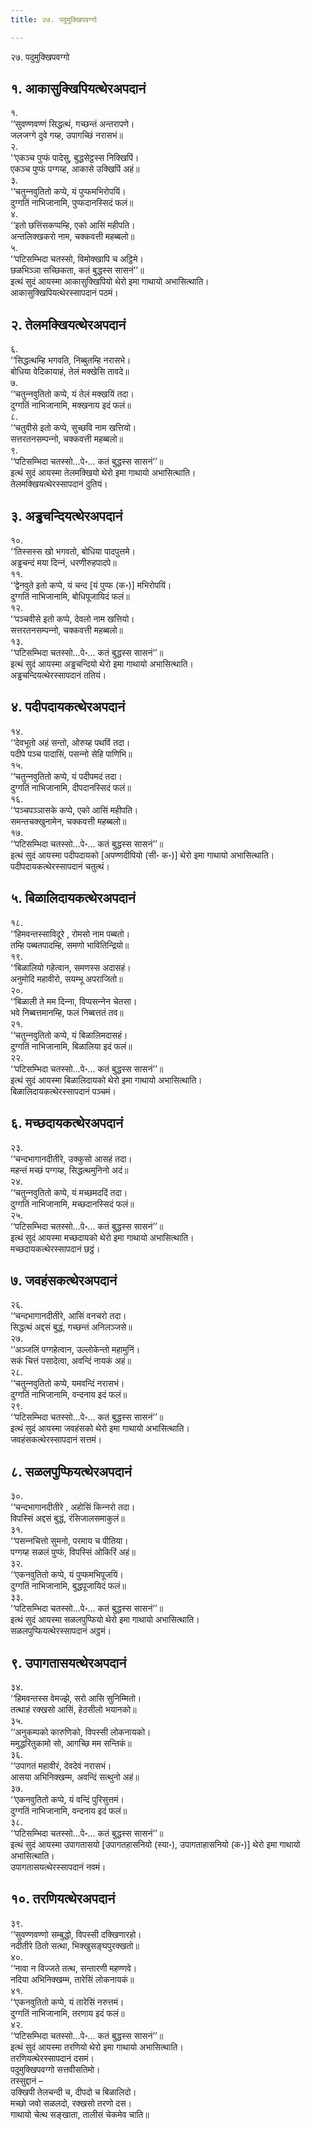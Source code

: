 ```yaml
---
title: २७. पदुमुक्खिपवग्गो

---
```

२७. पदुमुक्खिपवग्गो  


## १. आकासुक्खिपियत्थेरअपदानं

१.  
‘‘सुवण्णवण्णं सिद्धत्थं, गच्छन्तं अन्तरापणे।  
जलजग्गे दुवे गय्ह, उपागच्छिं नरासभं॥  
२.  
‘‘एकञ्‍च पुप्फं पादेसु, बुद्धसेट्ठस्स निक्खिपिं।  
एकञ्‍च पुप्फं पग्गय्ह, आकासे उक्खिपिं अहं॥  
३.  
‘‘चतुन्‍नवुतितो कप्पे, यं पुप्फमभिरोपयिं।  
दुग्गतिं नाभिजानामि, पुप्फदानस्सिदं फलं॥  
४.  
‘‘इतो छत्तिंसकप्पम्हि, एको आसिं महीपति।  
अन्तलिक्खकरो नाम, चक्‍कवत्ती महब्बलो॥  
५.  
‘‘पटिसम्भिदा चतस्सो, विमोक्खापि च अट्ठिमे।  
छळभिञ्‍ञा सच्छिकता, कतं बुद्धस्स सासनं’’॥  
इत्थं सुदं आयस्मा आकासुक्खिपियो थेरो इमा गाथायो अभासित्थाति।  
आकासुक्खिपियत्थेरस्सापदानं पठमं।  


## २. तेलमक्खियत्थेरअपदानं

६.  
‘‘सिद्धत्थम्हि भगवति, निब्बुतम्हि नरासभे।  
बोधिया वेदिकायाहं, तेलं मक्खेसि तावदे॥  
७.  
‘‘चतुन्‍नवुतितो कप्पे, यं तेलं मक्खयिं तदा।  
दुग्गतिं नाभिजानामि, मक्खनाय इदं फलं॥  
८.  
‘‘चतुवीसे इतो कप्पे, सुच्छवि नाम खत्तियो।  
सत्तरतनसम्पन्‍नो, चक्‍कवत्ती महब्बलो॥  
९.  
‘‘पटिसम्भिदा चतस्सो…पे॰… कतं बुद्धस्स सासनं’’॥  
इत्थं सुदं आयस्मा तेलमक्खियो थेरो इमा गाथायो अभासित्थाति।  
तेलमक्खियत्थेरस्सापदानं दुतियं।  


## ३. अड्ढचन्दियत्थेरअपदानं

१०.  
‘‘तिस्सस्स खो भगवतो, बोधिया पादपुत्तमे।  
अड्ढचन्दं मया दिन्‍नं, धरणीरुहपादपे॥  
११.  
‘‘द्वेनवुते इतो कप्पे, यं चन्द [यं पुप्फ (क॰)] मभिरोपयिं।  
दुग्गतिं नाभिजानामि, बोधिपूजायिदं फलं॥  
१२.  
‘‘पञ्‍चवीसे इतो कप्पे, देवलो नाम खत्तियो।  
सत्तरतनसम्पन्‍नो, चक्‍कवत्ती महब्बलो॥  
१३.  
‘‘पटिसम्भिदा चतस्सो…पे॰… कतं बुद्धस्स सासनं’’॥  
इत्थं सुदं आयस्मा अड्ढचन्दियो थेरो इमा गाथायो अभासित्थाति।  
अड्ढचन्दियत्थेरस्सापदानं ततियं।  


## ४. पदीपदायकत्थेरअपदानं

१४.  
‘‘देवभूतो अहं सन्तो, ओरुय्ह पथविं तदा।  
पदीपे पञ्‍च पादासिं, पसन्‍नो सेहि पाणिभि॥  
१५.  
‘‘चतुन्‍नवुतितो कप्पे, यं पदीपमदं तदा।  
दुग्गतिं नाभिजानामि, दीपदानस्सिदं फलं॥  
१६.  
‘‘पञ्‍चपञ्‍ञासके कप्पे, एको आसिं महीपति।  
समन्तचक्खुनामेन, चक्‍कवत्ती महब्बलो॥  
१७.  
‘‘पटिसम्भिदा चतस्सो…पे॰… कतं बुद्धस्स सासनं’’॥  
इत्थं सुदं आयस्मा पदीपदायको [अपण्णदीपियो (सी॰ क॰)] थेरो इमा गाथायो अभासित्थाति।  
पदीपदायकत्थेरस्सापदानं चतुत्थं।  


## ५. बिळालिदायकत्थेरअपदानं

१८.  
‘‘हिमवन्तस्साविदूरे , रोमसो नाम पब्बतो।  
तम्हि पब्बतपादम्हि, समणो भावितिन्द्रियो॥  
१९.  
‘‘बिळालियो गहेत्वान, समणस्स अदासहं।  
अनुमोदि महावीरो, सयम्भू अपराजितो॥  
२०.  
‘‘बिळाली ते मम दिन्‍ना, विप्पसन्‍नेन चेतसा।  
भवे निब्बत्तमानम्हि, फलं निब्बत्ततं तव॥  
२१.  
‘‘चतुन्‍नवुतितो कप्पे, यं बिळालिमदासहं।  
दुग्गतिं नाभिजानामि, बिळालिया इदं फलं॥  
२२.  
‘‘पटिसम्भिदा चतस्सो…पे॰… कतं बुद्धस्स सासनं’’॥  
इत्थं सुदं आयस्मा बिळालिदायको थेरो इमा गाथायो अभासित्थाति।  
बिळालिदायकत्थेरस्सापदानं पञ्‍चमं।  


## ६. मच्छदायकत्थेरअपदानं

२३.  
‘‘चन्दभागानदीतीरे, उक्‍कुसो आसहं तदा।  
महन्तं मच्छं पग्गय्ह, सिद्धत्थमुनिनो अदं॥  
२४.  
‘‘चतुन्‍नवुतितो कप्पे, यं मच्छमददिं तदा।  
दुग्गतिं नाभिजानामि, मच्छदानस्सिदं फलं॥  
२५.  
‘‘पटिसम्भिदा चतस्सो…पे॰… कतं बुद्धस्स सासनं’’॥  
इत्थं सुदं आयस्मा मच्छदायको थेरो इमा गाथायो अभासित्थाति।  
मच्छदायकत्थेरस्सापदानं छट्ठं।  


## ७. जवहंसकत्थेरअपदानं

२६.  
‘‘चन्दभागानदीतीरे, आसिं वनचरो तदा।  
सिद्धत्थं अद्दसं बुद्धं, गच्छन्तं अनिलञ्‍जसे॥  
२७.  
‘‘अञ्‍जलिं पग्गहेत्वान, उल्‍लोकेन्तो महामुनिं।  
सकं चित्तं पसादेत्वा, अवन्दिं नायकं अहं॥  
२८.  
‘‘चतुन्‍नवुतितो कप्पे, यमवन्दिं नरासभं।  
दुग्गतिं नाभिजानामि, वन्दनाय इदं फलं॥  
२९.  
‘‘पटिसम्भिदा चतस्सो…पे॰… कतं बुद्धस्स सासनं’’॥  
इत्थं सुदं आयस्मा जवहंसको थेरो इमा गाथायो अभासित्थाति।  
जवहंसकत्थेरस्सापदानं सत्तमं।  


## ८. सळलपुप्फियत्थेरअपदानं

३०.  
‘‘चन्दभागानदीतीरे , अहोसिं किन्‍नरो तदा।  
विपस्सिं अद्दसं बुद्धं, रंसिजालसमाकुलं॥  
३१.  
‘‘पसन्‍नचित्तो सुमनो, परमाय च पीतिया।  
पग्गय्ह सळलं पुप्फं, विपस्सिं ओकिरिं अहं॥  
३२.  
‘‘एकनवुतितो कप्पे, यं पुप्फमभिपूजयिं।  
दुग्गतिं नाभिजानामि, बुद्धपूजायिदं फलं॥  
३३.  
‘‘पटिसम्भिदा चतस्सो…पे॰… कतं बुद्धस्स सासनं’’॥  
इत्थं सुदं आयस्मा सळलपुप्फियो थेरो इमा गाथायो अभासित्थाति।  
सळलपुप्फियत्थेरस्सापदानं अट्ठमं।  


## ९. उपागतासयत्थेरअपदानं

३४.  
‘‘हिमवन्तस्स वेमज्झे, सरो आसि सुनिम्मितो।  
तत्थाहं रक्खसो आसिं, हेठसीलो भयानको॥  
३५.  
‘‘अनुकम्पको कारुणिको, विपस्सी लोकनायको।  
ममुद्धरितुकामो सो, आगच्छि मम सन्तिकं॥  
३६.  
‘‘उपागतं महावीरं, देवदेवं नरासभं।  
आसया अभिनिक्खम्म, अवन्दिं सत्थुनो अहं॥  
३७.  
‘‘एकनवुतितो कप्पे, यं वन्दिं पुरिसुत्तमं।  
दुग्गतिं नाभिजानामि, वन्दनाय इदं फलं॥  
३८.  
‘‘पटिसम्भिदा चतस्सो…पे॰… कतं बुद्धस्स सासनं’’॥  
इत्थं सुदं आयस्मा उपागतासयो [उपागतहासनियो (स्या॰), उपागताहासनियो (क॰)] थेरो इमा गाथायो अभासित्थाति।  
उपागतासयत्थेरस्सापदानं नवमं।  


## १०. तरणियत्थेरअपदानं

३९.  
‘‘सुवण्णवण्णो सम्बुद्धो, विपस्सी दक्खिणारहो।  
नदीतीरे ठितो सत्था, भिक्खुसङ्घपुरक्खतो॥  
४०.  
‘‘नावा न विज्‍जते तत्थ, सन्तारणी महण्णवे।  
नदिया अभिनिक्खम्म, तारेसिं लोकनायकं॥  
४१.  
‘‘एकनवुतितो कप्पे, यं तारेसिं नरुत्तमं।  
दुग्गतिं नाभिजानामि, तरणाय इदं फलं॥  
४२.  
‘‘पटिसम्भिदा चतस्सो…पे॰… कतं बुद्धस्स सासनं’’॥  
इत्थं सुदं आयस्मा तरणियो थेरो इमा गाथायो अभासित्थाति।  
तरणियत्थेरस्सापदानं दसमं।  
पदुमुक्खिपवग्गो सत्तवीसतिमो।  
तस्सुद्दानं –  
उक्खिपी तेलचन्दी च, दीपदो च बिळालिदो।  
मच्छो जवो सळलदो, रक्खसो तरणो दस।  
गाथायो चेत्थ सङ्खाता, तालीसं चेकमेव चाति॥  